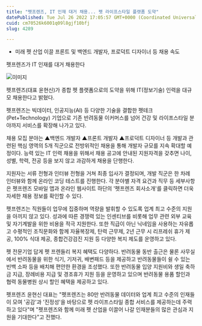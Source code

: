 ```yaml
---
title: "펫프렌즈, IT 인재 대거 채용... 펫 라이프스타일 플랫폼 도약"
datePublished: Tue Jul 26 2022 17:05:57 GMT+0000 (Coordinated Universal Time)
cuid: cm70526k6001q09l8gjf10bfj
slug: 4289

---
```



- 미래 펫 산업 이끌 프론트 및 백엔드 개발자, 프로덕트 디자이너 등 채용 속도

펫프렌즈가 IT 인재를 대거 채용한다

![이미지](https://cdn.hashnode.com/res/hashnode/image/upload/v1739257584650/4c816cf1-b986-49d7-b056-a55a974b81cd.jpeg)

펫프렌즈(대표 윤현신)가 종합 펫 플랫폼으로의 도약을 위해 IT(정보기술) 인력을 대규모 채용한다고 밝혔다.

펫프렌즈는 빅데이터, 인공지능(AI) 등 다양한 기술을 결합한 펫테크(Pet+Technology) 기업으로 기존 반려동물 이커머스를 넘어 건강 및 라이프스타일 분야까지 서비스를 확장해 나가고 있다.

채용 모집 분야는 ▲백엔드 개발자 ▲프론트 개발자 ▲프로덕트 디자이너 등 개발과 관련된 핵심 영역의 5개 직군으로 전방위적인 채용을 통해 개발자 규모를 지속 확대할 예정이다. 능력 있는 IT 인력 채용을 위해서 채용 공고에 안내된 지원자격을 갖추면 나이, 성별, 학력, 전공 등을 보지 않고 과감하게 채용을 단행한다.

지원자는 서류 전형과 인터뷰 전형을 거쳐 최종 입사가 결정되며, 개발 직군은 한 차례 인터뷰와 함께 온라인 코딩 테스트를 진행한다. 각 분야별 자격 요건과 직무 등 세부사항은 펫프렌즈 모바일 앱과 온라인 웹사이트 하단의 '펫프렌즈 회사소개'를 클릭하면 더욱 자세한 채용 정보를 확인할 수 있다.

펫프렌즈는 직원들이 업무에 집중하며 역량을 발휘할 수 있도록 업계 최고 수준의 지원을 아끼지 않고 있다. 성과에 따른 경쟁력 있는 인센티브를 비롯해 업무 관련 외부 교육 및 자기계발을 위한 비용을 적극 지원한다. 또한 직급이 아닌 닉네임을 사용하는 자유롭고 수평적인 조직문화와 함께 자율복장제, 탄력 근무제, 2년 근무 시 리프레쉬 휴가 제공, 100% 식대 제공, 종합건강검진 지원 등 다양한 복지 제도를 운영하고 있다.

펫 전문기업 답게 펫 프렌들리 복지 혜택도 다양하다. 반려동물 동반 출근은 물론 사무실에서 반려동물을 위한 식기, 기저귀, 배변패드 등을 제공하고 반려동물들이 쉴 수 있는 빈백 소파 등을 배치해 편안한 환경을 조성했다. 또한 반려동물 입양 지원비와 생일 축하금 지급, 장례비용 지급 및 경조휴가 지원 등을 운영하고 있으며 반려동물 용품 할인과 협력 동물병원 상시 할인 혜택을 제공하고 있다.

펫프렌즈 윤현신 대표는 "펫프렌즈는 80만 반려동물 데이터와 업계 최고 수준의 인재들이 모여 '공감'과 '진정성'을 바탕으로 펫 라이프스타일 종합 서비스를 제공하는데 주력하고 있다"며 "펫프렌즈와 함께 미래 펫 산업을 이끌어 나갈 인재분들의 많은 관심과 지원을 기대한다"고 전했다.